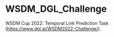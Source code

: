 # WSDM_DGL_Challenge
WSDM Cup 2022: Temporal Link Prediction Task (https://www.dgl.ai/WSDM2022-Challenge/).
